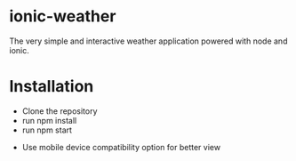 # ionic-weather
The very simple and interactive weather application powered with node and ionic.

# Installation
* Clone the repository
* run npm install
* run npm start

- Use mobile device compatibility option for better view
